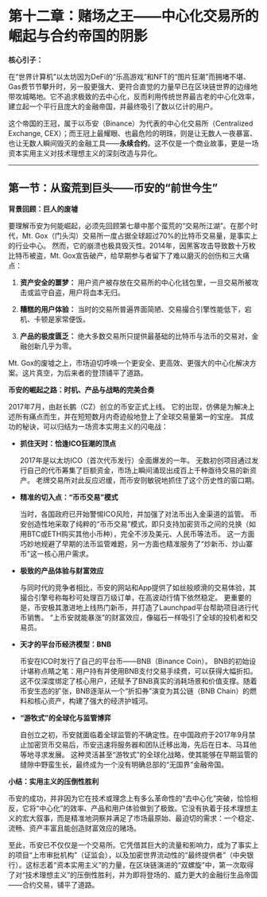 # **第十二章：赌场之王——中心化交易所的崛起与合约帝国的阴影**



**核心引子：**



在“世界计算机”以太坊因为DeFi的“乐高游戏”和NFT的“图片狂潮”而拥堵不堪、Gas费节节攀升时，另一股更强大、更符合直觉的力量早已在区块链世界的边缘地带攻城略地。它不追求极致的去中心化，反而利用传统世界最古老的中心化效率，建立起一个平行且庞大的金融帝国，并最终吸引了数以亿计的用户。



这个帝国的王冠，属于以币安（Binance）为代表的中心化交易所（Centralized Exchange, CEX）；而王冠上最耀眼、也最危险的明珠，则是让无数人一夜暴富、也让无数人瞬间毁灭的金融工具——**永续合约**。这不仅是一个商业故事，更是一场资本实用主义对技术理想主义的深刻改造与异化。



---



## **第一节：从蛮荒到巨头——币安的“前世今生”**



**背景回顾：巨人的废墟**



要理解币安为何能崛起，必须先回顾第七章中那个蛮荒的“交易所江湖”。在那个时代，Mt. Gox（门头沟）交易所一度占据全球超过70%的比特币交易量，是事实上的行业中心。 然而，它的崩溃也极具毁灭性。2014年，因黑客攻击导致数十万枚比特币被盗，Mt. Gox宣告破产，给早期参与者留下了难以磨灭的创伤和三大痛点：



1.  **资产安全的噩梦：** 用户资产被存放在交易所的中心化钱包里，一旦交易所被攻击或监守自盗，用户将血本无归。

2.  **糟糕的用户体验：** 当时的交易所普遍界面简陋、交易撮合引擎性能低下，宕机、卡顿是家常便饭。

3.  **产品的极度匮乏：** 绝大多数交易所只提供最基础的比特币与法币的交易对，金融创新几乎为零。



Mt. Gox的废墟之上，市场迫切呼唤一个更安全、更高效、更强大的中心化解决方案。这片真空，为后来者的登顶铺平了道路。



**币安的崛起之路：时机、产品与战略的完美合奏**



2017年7月，由赵长鹏（CZ）创立的币安正式上线。 它的出现，仿佛是为解决上述所有痛点而生，并在短短数月内奇迹般地登上了全球交易量第一的宝座。 其成功的秘诀，可以归结为一场资本实用主义的闪电战：



*   **抓住天时：恰逢ICO狂潮的顶点**

    2017年是以太坊ICO（首次代币发行）全面爆发的一年。 无数初创项目通过发行自己的代币筹集了巨额资金，市场上瞬间涌现出成百上千种亟待交易的新资产。 老牌交易所对此反应迟缓，而币安则敏锐地抓住了这个历史性的窗口期。



*   **精准的切入点：“币币交易”模式**

    当时，各国政府已开始警惕ICO风险，并加强了对法币出入金渠道的监管。 币安创造性地采取了纯粹的“币币交易”模式，即只支持加密货币之间的兑换（如用BTC或ETH购买其他小币种），完全不涉及美元、人民币等法币。 这一方面巧妙地规避了早期的法币监管难题，另一方面也精准服务了“炒新币、炒山寨币”这一核心用户需求。



*   **极致的产品体验与财富效应**

    与同时代的竞争者相比，币安的网站和App提供了如丝般顺滑的交易体验，其撮合引擎号称每秒可处理百万级订单，在高波动行情下依然稳定。 更重要的是，币安极其激进地上线热门新币，并打造了Launchpad平台帮助项目进行代币销售。 “上币安就能暴涨”的财富效应，像磁石一样吸引了全球的投机者和交易员。



*   **天才的平台币经济模型：BNB**

    币安在ICO时发行了自己的平台币——BNB（Binance Coin）。 BNB的初始设计堪称点睛之笔：用户持有并使用BNB支付交易手续费，可以获得大幅折扣。 这不仅深度绑定了核心用户，还赋予了BNB真实的消耗场景和价值支撑。随着币安生态的扩张，BNB逐渐从一个“折扣券”演变为其公链（BNB Chain）的燃料和核心资产，构建了强大的经济护城河。



*   **“游牧式”的全球化与监管博弈**

    自创立之初，币安就面临着全球监管的不确定性。在中国政府于2017年9月禁止加密货币交易后，币安迅速将服务器和团队迁移出海，先后在日本、马耳他等地寻求发展。 这种灵活甚至“游牧式”的全球化战略，使其能够在早期监管的缝隙中野蛮生长，最终成为一个没有明确总部的“无国界”金融帝国。



**小结：实用主义的压倒性胜利**



币安的成功，并非因为它在技术或理念上有多么革命性的“去中心化”突破，恰恰相反，它将“中心化”的效率、产品和用户体验做到了极致。它没有执着于技术理想主义的宏大叙事，而是精准地洞察并满足了市场最原始、最迫切的需求：一个稳定、流畅、资产丰富且能创造财富效应的赌场。



至此，币安已不仅仅是一个交易所。它凭借其巨大的流量和影响力，成为了事实上的项目“上市审批机构”（证监会），以及加密世界流动性的“最终提供者”（中央银行）。这标志着“资本实用主义”的力量，在区块链演进的“双螺旋”中，第一次取得了对“技术理想主义”的压倒性胜利，并为即将登场的、威力更大的金融衍生品帝国——合约交易，铺平了道路。